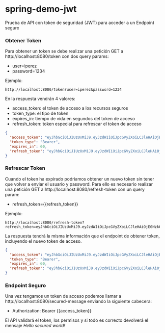 # spring-demo-jwt
Prueba de API con token de seguridad (JWT) para acceder a un Endpoint seguro

### Obtener Token

Para obtener un token se debe realizar una petición GET a http://localhost:8080/token con dos query params:
- user=iperez
- password=1234

Ejemplo: 

```
http://localhost:8080/token?user=iperez&password=1234
```

En la respuesta vendrán 4 valores:
 - access_token: el token de acceso a los recursos seguros
 - token_type: el tipo de token
 - expires_in: tiempo de vida en segundos del token de acceso
 - refresh_token: token especial para refrescar el token de acceso

```json
{
  "access_token": "eyJhbGciOiJIUzUxMiJ9.eyJzdWIiOiJpcGVyZXoiLCJleHAiOjE0NzkzMjc1MTZ9.-kYRDxGvSaSFxq3VcmqJoXByFXyfytMYz2DMTSRBFGEa02eaOOFpYeezKG5VWqVRZO73TWiYDWayKGhbF-_4Yg",
  "token_type": "Bearer",
  "expires_in": 60,
  "refresh_token": "eyJhbGciOiJIUzUxMiJ9.eyJzdWIiOiJpcGVyZXoiLCJleHAiOjE0Nzk0MTM4NTZ9.kjOhsAvVdeHCb_PcYOonXXlZzAaJCxCH2lAApw1EqZOUyEHDIwWkAAJp9oV2t7ZhJUvxpIdV5aXvFPLQca--xQ"
}
```

### Refrescar Token

Cuando el token ha expirado podríamos obtener un nuevo token sin tener que volver a enviar el usuario y password.
Para ello es necesario realizar una petición GET a http://localhost:8080/refresh-token con un query param:
- refresh_token={{refresh_token}}

Ejemplo: 

```
http://localhost:8080/refresh-token?refresh_token=eyJhbGciOiJIUzUxMiJ9.eyJzdWIiOiJpcGVyZXoiLCJleHAiOjE0Nzk0MTM0NDF9.MjELbpYivuekxNNYefugkb50EGsW4f02MsAjAEbfA96HyRz5QODO0D5rDbrnOMkZscbU88rlMk9IbK43I6UEnA
```

La respuesta tendrá la misma información que el endpoint de obtener token, incluyendo el nuevo token de acceso.

```json
{
  "access_token": "eyJhbGciOiJIUzUxMiJ9.eyJzdWIiOiJpcGVyZXoiLCJleHAiOjE0NzkzMjc0MTd9.AmpEGWb9d6X0khgbDq69CvdHuSENhfkopn2ThZ9LrZOcD430W3KPj4Yln4Z9tbo7fh8h4lADG6c_i2LjXGDbyw",
  "token_type": "Bearer",
  "expires_in": 60,
  "refresh_token": "eyJhbGciOiJIUzUxMiJ9.eyJzdWIiOiJpcGVyZXoiLCJleHAiOjE0Nzk0MTM0NDF9.MjELbpYivuekxNNYefugkb50EGsW4f02MsAjAEbfA96HyRz5QODO0D5rDbrnOMkZscbU88rlMk9IbK43I6UEnA"
}
```

### Endpoint Seguro

Una vez tengamos un token de acceso podemos llamar a http://localhost:8080/secured-message enviando la siguiente cabecera:
- Authorization: Bearer {{access_token}}

El API validará el token, los permisos y si todo es correcto devolverá el mensaje *Hello secured world!*